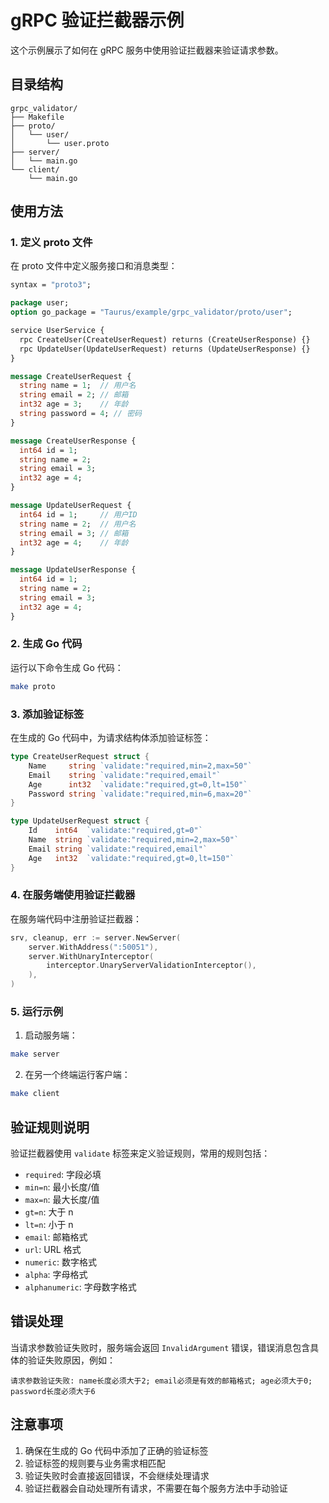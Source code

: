 # gRPC 验证拦截器示例

这个示例展示了如何在 gRPC 服务中使用验证拦截器来验证请求参数。

## 目录结构

```
grpc_validator/
├── Makefile
├── proto/
│   └── user/
│       └── user.proto
├── server/
│   └── main.go
└── client/
    └── main.go
```

## 使用方法

### 1. 定义 proto 文件

在 proto 文件中定义服务接口和消息类型：

```protobuf
syntax = "proto3";

package user;
option go_package = "Taurus/example/grpc_validator/proto/user";

service UserService {
  rpc CreateUser(CreateUserRequest) returns (CreateUserResponse) {}
  rpc UpdateUser(UpdateUserRequest) returns (UpdateUserResponse) {}
}

message CreateUserRequest {
  string name = 1;  // 用户名
  string email = 2; // 邮箱
  int32 age = 3;    // 年龄
  string password = 4; // 密码
}

message CreateUserResponse {
  int64 id = 1;
  string name = 2;
  string email = 3;
  int32 age = 4;
}

message UpdateUserRequest {
  int64 id = 1;     // 用户ID
  string name = 2;  // 用户名
  string email = 3; // 邮箱
  int32 age = 4;    // 年龄
}

message UpdateUserResponse {
  int64 id = 1;
  string name = 2;
  string email = 3;
  int32 age = 4;
}
```

### 2. 生成 Go 代码

运行以下命令生成 Go 代码：

```bash
make proto
```

### 3. 添加验证标签

在生成的 Go 代码中，为请求结构体添加验证标签：

```go
type CreateUserRequest struct {
    Name     string `validate:"required,min=2,max=50"`
    Email    string `validate:"required,email"`
    Age      int32  `validate:"required,gt=0,lt=150"`
    Password string `validate:"required,min=6,max=20"`
}

type UpdateUserRequest struct {
    Id    int64  `validate:"required,gt=0"`
    Name  string `validate:"required,min=2,max=50"`
    Email string `validate:"required,email"`
    Age   int32  `validate:"required,gt=0,lt=150"`
}
```

### 4. 在服务端使用验证拦截器

在服务端代码中注册验证拦截器：

```go
srv, cleanup, err := server.NewServer(
    server.WithAddress(":50051"),
    server.WithUnaryInterceptor(
        interceptor.UnaryServerValidationInterceptor(),
    ),
)
```

### 5. 运行示例

1. 启动服务端：
```bash
make server
```

2. 在另一个终端运行客户端：
```bash
make client
```

## 验证规则说明

验证拦截器使用 `validate` 标签来定义验证规则，常用的规则包括：

- `required`: 字段必填
- `min=n`: 最小长度/值
- `max=n`: 最大长度/值
- `gt=n`: 大于 n
- `lt=n`: 小于 n
- `email`: 邮箱格式
- `url`: URL 格式
- `numeric`: 数字格式
- `alpha`: 字母格式
- `alphanumeric`: 字母数字格式

## 错误处理

当请求参数验证失败时，服务端会返回 `InvalidArgument` 错误，错误消息包含具体的验证失败原因，例如：

```
请求参数验证失败: name长度必须大于2; email必须是有效的邮箱格式; age必须大于0; password长度必须大于6
```

## 注意事项

1. 确保在生成的 Go 代码中添加了正确的验证标签
2. 验证标签的规则要与业务需求相匹配
3. 验证失败时会直接返回错误，不会继续处理请求
4. 验证拦截器会自动处理所有请求，不需要在每个服务方法中手动验证 